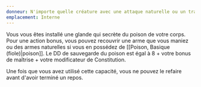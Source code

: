 ```yaml
---
donneur: N'importe quelle créature avec une attaque naturelle ou un trait qui inflige des dégâts de poison ou rend une créature empoisonnée
emplacement: Interne
---
```

Vous vous êtes installé une glande qui secrète du poison de votre corps. Pour une action bonus, vous pouvez recouvrir une arme que vous maniez ou des armes naturelles si vous en possédez de [[Poison, Basique (fiole)|poison]]. Le DD de sauvegarde du poison est égal à 8 + votre bonus de maîtrise + votre modificateur de Constitution. 

Une fois que vous avez utilisé cette capacité, vous ne pouvez le refaire avant d'avoir terminé un repos.
